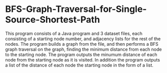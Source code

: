 # BFS-Graph-Traversal-for-Single-Source-Shortest-Path
This program consists of a Java program and 3 dataset files, each consisting of a starting node number, and adjacency lists for the rest of the nodes. The program builds a graph from the file, and then performs a BFS graph traversal on the graph, finding the minimum distance from each node to the starting node. The program outputs the minumum distance of each node from the starting node as it is visited. In addition the program outputs a list of the distance of each node the starting node in the form of a list.

